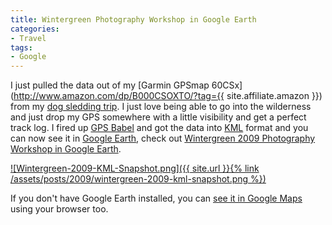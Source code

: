 ```yaml
---
title: Wintergreen Photography Workshop in Google Earth
categories:
- Travel
tags:
- Google
---
```


I just pulled the data out of my [Garmin GPSmap 60CSx](http://www.amazon.com/dp/B000CSOXTO/?tag={{ site.affiliate.amazon }}) from my [dog sledding trip](). I just love being able to go into the wilderness and just drop my GPS somewhere with a little visibility and get a perfect track log. I fired up [GPS Babel](http://www.gpsbabel.org/) and got the data into [KML](http://en.wikipedia.org/wiki/Kml) format and you can now see it in [Google Earth](http://earth.google.com/), check out [Wintergreen 2009 Photography Workshop in Google Earth](http://thingelstad.com/s/wp-content/uploads/2009/02/wintergreen-2009.kmz).

[![Wintergreen-2009-KML-Snapshot.png]({{ site.url }}{% link /assets/posts/2009/wintergreen-2009-kml-snapshot.png %})](http://thingelstad.com/s/wp-content/uploads/2009/02/wintergreen-2009.kmz)

If you don't have Google Earth installed, you can [see it in Google Maps](http://maps.google.com/maps?f=q&source=s_q&hl=en&geocode=&q=http:%2F%2Fwww.thingelstad.com%2Fwp-content%2Fuploads%2F2009%2F02%2Fwintergreen-2009.kmz&ie=UTF8&t=h&ll=47.86558,-91.771202&spn=0.067831,0.129776&z=13) using your browser too.
